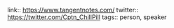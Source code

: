 link:: https://www.tangentnotes.com/
twitter:: https://twitter.com/Cptn_ChillPill
tags:: person, speaker
